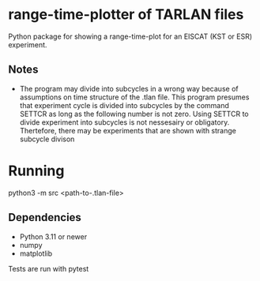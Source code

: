 # range-time-plotter of TARLAN files

Python package for showing a range-time-plot for an EISCAT (KST or ESR) experiment. 

## Notes
- The program may divide into subcycles in a wrong way because of assumptions on time structure of the .tlan file. This program presumes that experiment cycle is divided into subcycles by the command SETTCR as long as the following number is not zero. Using SETTCR to divide experiment into subcycles is not nessesairy or obligatory. Thertefore, there may be experiments that are shown with strange subcycle divison


# Running
python3 -m src <path-to-.tlan-file>

## Dependencies
- Python 3.11 or newer
- numpy 
- matplotlib

Tests are run with pytest
